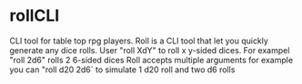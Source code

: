 # rollCLI
CLI tool for table top rpg players.
Roll is a CLI tool that let you quickly generate any dice rolls.
User "roll XdY" to roll x y-sided dices.
For exampel "roll 2d6" rolls 2 6-sided dices
Roll accepts multiple arguments for example you can "roll d20 2d6` to simulate 1 d20 roll and two d6 rolls